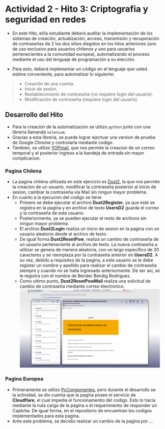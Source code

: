 Actividad 2 - Hito 3: Criptografia y seguridad en redes
===============
- En este Hito, el/la estudiante deberá auditar la implementación de los sistemas de creación, actualización, acceso, transmisión y recuperación de contraseñas de 2 los dos sitios elegidos en los hitos anteriores (uno de uso exclusivo para usuarios chilenos y uno para usuarios pertenecientes a la comunidad europea), automatizando el proceso mediante el uso del lenguaje de programación a su elección.

- Para esto, deberá implementar un código en el lenguaje que usted estime conveniente, para automatizar lo siguiente:
>
> - Creación de una cuenta.
> - Inicio de sesión.
> - Restablecimiento de contraseña (no requiere login del usuario).
> - Modificación de contraseña (requiere login del usuario).
> 

## Desarrollo del Hito

- Para la creación de la automatizacion se utilizo `python` junto con una libreria llamanda `selenium`.
- Gracias a esta libreria, se puede lograr ejectuar una version de prueba de Google Chrome y controlarla mediante codigo.
- Tambien, se utilizo [YOPmail](https://yopmail.com/es/), que nos permite la creacion de un correo temporal y el posterior ingreso a la bandeja de entrada sin mayor complicacion.


### Pagina Chilena 

- La pagina chilena utilizada en este ejercicio es [Dust2](https://dust2.gg/), la que nos permite la creacion de un usuario, modificar la contraseña posterior al inicio de sesion, cambiar la contraseña via Mail sin ningun mayor problema.
- En cuanto a la ejecucion del codigo se tiene
  - Primero se debe ejecutar el archivo **Dust2Register**, ya que este se registra en la pagina y en archivo de texto **UsersD2** guarda el correo y la contraseña de este usuario. 
  - Posteriormente, ya se pueden ejecutar el resto de archivos sin ningun mayor problema.
  - El archivo **Dust2Login** realiza un inicio de sesion en la pagina con un usuario aleatorio desde el archivo de texto.
  - De igual forma **Dust2ResetPsw**, realiza un cambio de contraseña de un usuario perteneciente al archivo de texto. La nueva contraseña a utilizar se genera de manera aleatoria, con un largo especifico de 20 caracteres y se reemplaza por la contraseña anterior en **UsersD2**. A su vez, debido a requisitos de la pagina, a este usuario se le debe registar un nombre y apellido para realizar el cambio de contraseña siempre y cuando no se halla ingresado anteriormente. De ser así, se le registra con el nombre de Bender Bendig Rodriguez. 
  - Como ultimo punto, **Dust2ResetPswMail** realiza una solicitud de cambio de contraseña mediante correo electronico. 
![Cambio de contraseña via correo electronico](PaginaChilena/ResetPswMail.png)

### Pagina Europea 

- Primeramente se utilizo [PcComponentes](https://www.pccomponentes.com/), pero durante el desarrollo se la actividad, se dio cuenta que la pagina posee el servicio de **Cloudflare**, el cual impedia el funcionamentio del codigo. Esto lo hacia mediante la nula carga de la pagina o el requerimiento de responder un Captcha. De igual forma, en el repositorio de encuentran los codigos implementados para esta pagina.
- Ante este problema, se decidio realizar un cambio de la pagina por ...
